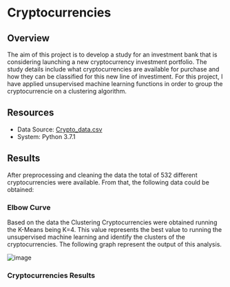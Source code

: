 # Cryptocurrencies

## Overview

The aim of this project is to develop a study for an investment bank that is considering launching a new cryptocurrency investment portfolio. The study details include what cryptocurrencies are available for purchase and how they can be classified for this new line of investiment. For this project, I have applied unsupervised machine learning functions in order to group the cryptocurrencie on a clustering algorithm. 

## Resources
- Data Source: [Crypto_data.csv](https://github.com/Marietas/Cryptocurrencies/blob/main/Resources/crypto_data.csv)
- System: Python 3.7.1


## Results

After preprocessing and cleaning the data the total of 532 different cryptocurrencies were available. From that, the following data could be obtained:

### Elbow Curve

Based on the data the Clustering Cryptocurrencies were obtained running the K-Means being K=4. This value represents the best value to running the unsupervised machine learning and identify the clusters of the cryptocurrencies. The following graph represent the output of this analysis.

![image](https://user-images.githubusercontent.com/76540704/116832911-993ee200-ab84-11eb-97c0-c5c73c78f46a.png)

### Cryptocurrencies Results
